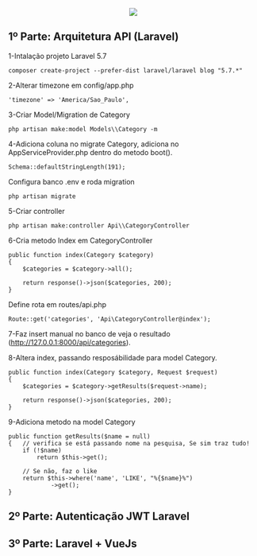 <p align="center"><img src="https://laravel.com/assets/img/components/logo-laravel.svg"></p>

## 1º Parte: Arquitetura API (Laravel)

1-Intalação projeto Laravel 5.7

    composer create-project --prefer-dist laravel/laravel blog "5.7.*"

2-Alterar timezone em config/app.php

    'timezone' => 'America/Sao_Paulo',

3-Criar Model/Migration de Category

    php artisan make:model Models\\Category -m

4-Adiciona coluna no migrate Category, adiciona no AppServiceProvider.php dentro do metodo  boot().

    Schema::defaultStringLength(191); 

Configura banco .env e roda migration

    php artisan migrate

5-Criar controller

    php artisan make:controller Api\\CategoryController

6-Cria metodo Index em CategoryController

    public function index(Category $category)
    {
        $categories = $category->all();

        return response()->json($categories, 200);
    }

Define rota em routes/api.php

    Route::get('categories', 'Api\CategoryController@index');

7-Faz insert manual no banco de veja o resultado (http://127.0.0.1:8000/api/categories).

8-Altera index, passando resposábilidade para model Category.

    public function index(Category $category, Request $request)
    {
        $categories = $category->getResults($request->name);

        return response()->json($categories, 200);
    }

9-Adiciona metodo na model Category

    public function getResults($name = null)
    {   // verifica se está passando nome na pesquisa, Se sim traz tudo!
        if (!$name)
            return $this->get();

        // Se não, faz o like
        return $this->where('name', 'LIKE', "%{$name}%")
                ->get();
    }

## 2º Parte: Autenticação JWT Laravel
## 3º Parte: Laravel + VueJs

